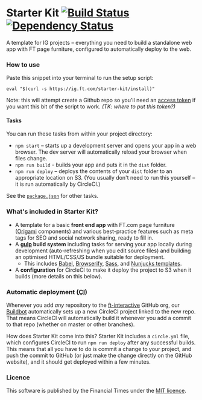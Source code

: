 # Starter Kit [![Build Status][circle-image]][circle-url] [![Dependency Status][dependencyci-image]][dependencyci-url]

A template for IG projects – everything you need to build a standalone web app with FT page furniture, configured to automatically deploy to the web.

### How to use

Paste this snippet into your terminal to run the setup script:

```shell
eval "$(curl -s https://ig.ft.com/starter-kit/install)"
```

Note: this will attempt create a Github repo so you'll need an [access token](https://github.com/settings/tokens) if you want this bit of the script to work. _(TK: where to put this token?)_

#### Tasks

You can run these tasks from within your project directory:

- `npm start` – starts up a development server and opens your app in a web browser. The dev server will automatically reload your browser when files change.
- `npm run build` - builds your app and puts it in the `dist` folder.
- `npm run deploy` – deploys the contents of your `dist` folder to an appropriate location on S3. (You usually don't need to run this yourself – it is run automatically by CircleCI.)

See the [`package.json`](package.json) for other tasks.

### What's included in Starter Kit?

- A template for a basic **front end app** with FT.com page furniture ([Origami](http://registry.origami.ft.com/components)   components) and various best-practice features such as meta tags for SEO and social network sharing, ready to fill in.
- A **[gulp](http://gulpjs.com/) build system** including tasks for serving your app locally during development (auto-refreshing when you edit source files) and building an optimised HTML/CSS/JS bundle suitable for deployment.
  - This includes [Babel](https://babeljs.io/docs/learn-es2015/), [Browserify](http://browserify.org/), [Sass](https://github.com/sass/node-sass), and [Nunjucks templates](https://mozilla.github.io/nunjucks/templating.html).
- A **configuration** for CircleCI to make it deploy the project to S3 when it builds (more details on this below).

### Automatic deployment (<abbr title="Continuous Integration">CI</abbr>)

Whenever you add _any_ repository to the [ft-interactive](https://github.com/ft-interactive) GitHub org, our [Buildbot](https://github.com/ft-interactive/ft-ig-github-project-manager) automatically sets up a new CircleCI project linked to the new repo. That means CircleCI will automatically build it whenever you add a commit to that repo (whether on master or other branches).

How does Starter Kit come into this? Starter Kit includes a `circle.yml` file, which configures CircleCI to run `npm run deploy` after any successful builds. This means that all you have to do is commit a change to your project, and push the commit to GitHub (or just make the change directly on the GitHub website), and it should get deployed within a few minutes.

### Licence

This software is published by the Financial Times under the [MIT licence](http://opensource.org/licenses/MIT).

<!-- badge URLs -->
[circle-url]: https://circleci.com/gh/ft-interactive/starter-kit
[circle-image]: https://circleci.com/gh/ft-interactive/starter-kit/tree/master.svg?style=shield

[dependencyci-url]: https://dependencyci.com/github/ft-interactive/starter-kit
[dependencyci-image]: https://dependencyci.com/github/ft-interactive/starter-kit/badge
